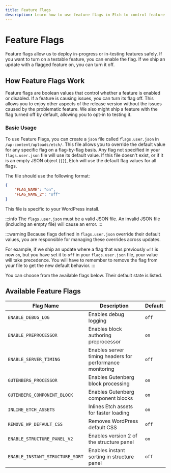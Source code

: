 ```yaml
---
title: Feature Flags
description: Learn how to use feature flags in Etch to control feature availability and enable gradual rollouts
---
```


# Feature Flags

Feature flags allow us to deploy in-progress or in-testing features safely. If you want to turn on a testable feature, you can enable the flag. If we ship an update with a flagged feature on, you can turn it off.

## How Feature Flags Work

Feature flags are boolean values that control whether a feature is enabled or disabled. If a feature is causing issues, you can turn its flag off. This allows you to enjoy other aspects of the release version without the issues caused by the problematic feature. We also might ship a feature with the flag turned off by default, allowing you to opt-in to testing it.


### Basic Usage

To use Feature Flags, you can create a `json` file called `flags.user.json` in `/wp-content/uploads/etch/`. This file allows you to override the default value for any specific flag on a flag-by-flag basis. Any flag not specified in your `flags.user.json` file will use its default value. If this file doesn't exist, or if it is an empty JSON object (`{}`), Etch will use the default flag values for all flags.

The file should use the following format:

```json
{
    "FLAG_NAME": "on",
    "FLAG_NAME_2": "off"
}
```

This file is specific to your WordPress install.

:::info
The `flags.user.json` must be a valid JSON file. An invalid JSON file (including an empty file) will cause an error.
:::

:::warning
Because flags defined in `flags.user.json` override their default values, you are responsible for managing these overrides across updates.

For example, if we ship an update where a flag that was previously `off` is now `on`, but you have set it to `off` in your `flags.user.json` file, your value will take precedence. You will have to remember to remove the flag from your file to get the new default behavior.
::: 

You can choose from the available flags below. Their default state is listed.

## Available Feature Flags

| Flag Name | Description | Default |
|-----------|-------------|---------|
| `ENABLE_DEBUG_LOG` | Enables debug logging | `off` |
| `ENABLE_PREPROCESSOR` | Enables block authoring preprocessor | `on` |
| `ENABLE_SERVER_TIMING` | Enables server timing headers for performance monitoring | `off` |
| `GUTENBERG_PROCESSOR` | Enables Gutenberg block processing | `on` |
| `GUTENBERG_COMPONENT_BLOCK` | Enables Gutenberg component blocks | `on` |
| `INLINE_ETCH_ASSETS` | Inlines Etch assets for faster loading | `on` |
| `REMOVE_WP_DEFAULT_CSS` | Removes WordPress default CSS | `off` |
| `ENABLE_STRUCTURE_PANEL_V2` | Enables version 2 of the structure panel | `on` |
| `ENABLE_INSTANT_STRUCTURE_SORT` | Enables instant sorting in structure panel | `off` |